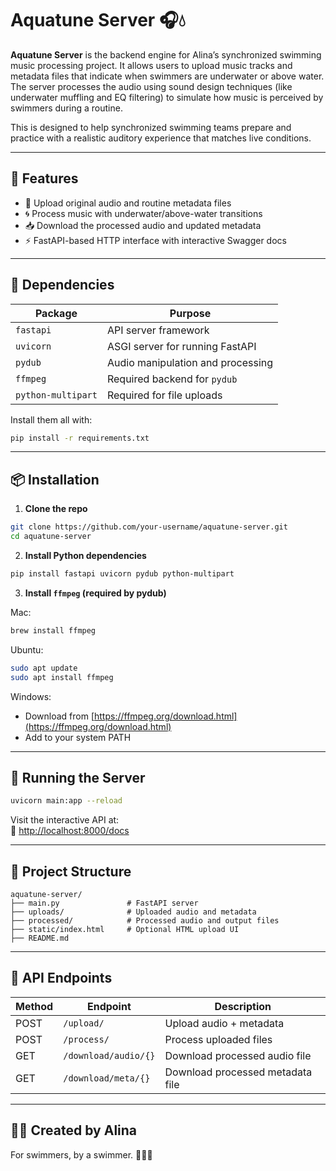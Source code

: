 
# Aquatune Server 🎧💧

**Aquatune Server** is the backend engine for Alina’s synchronized swimming music processing project. It allows users to upload music tracks and metadata files that indicate when swimmers are underwater or above water. The server processes the audio using sound design techniques (like underwater muffling and EQ filtering) to simulate how music is perceived by swimmers during a routine.

This is designed to help synchronized swimming teams prepare and practice with a realistic auditory experience that matches live conditions.

---

## 🚀 Features

- 🎵 Upload original audio and routine metadata files
- 🌀 Process music with underwater/above-water transitions
- 📥 Download the processed audio and updated metadata
- ⚡ FastAPI-based HTTP interface with interactive Swagger docs

---

## 🧩 Dependencies

| Package     | Purpose                              |
|-------------|--------------------------------------|
| `fastapi`   | API server framework                 |
| `uvicorn`   | ASGI server for running FastAPI      |
| `pydub`     | Audio manipulation and processing    |
| `ffmpeg`    | Required backend for `pydub`         |
| `python-multipart` | Required for file uploads    |

Install them all with:

```bash
pip install -r requirements.txt
```

---

## 📦 Installation

1. **Clone the repo**

```bash
git clone https://github.com/your-username/aquatune-server.git
cd aquatune-server
```

2. **Install Python dependencies**

```bash
pip install fastapi uvicorn pydub python-multipart
```

3. **Install `ffmpeg` (required by pydub)**

Mac:
```bash
brew install ffmpeg
```

Ubuntu:
```bash
sudo apt update
sudo apt install ffmpeg
```

Windows:
- Download from [https://ffmpeg.org/download.html](https://ffmpeg.org/download.html)
- Add to your system PATH

---

## 🏁 Running the Server

```bash
uvicorn main:app --reload
```

Visit the interactive API at:  
📍 [http://localhost:8000/docs](http://localhost:8000/docs)

---

## 📂 Project Structure

```
aquatune-server/
├── main.py               # FastAPI server
├── uploads/              # Uploaded audio and metadata
├── processed/            # Processed audio and output files
├── static/index.html     # Optional HTML upload UI
├── README.md
```

---

## 🧪 API Endpoints

| Method | Endpoint              | Description                          |
|--------|------------------------|--------------------------------------|
| POST   | `/upload/`             | Upload audio + metadata              |
| POST   | `/process/`            | Process uploaded files               |
| GET    | `/download/audio/{}`   | Download processed audio file        |
| GET    | `/download/meta/{}`    | Download processed metadata file     |

---

## 👩‍💻 Created by Alina  
For swimmers, by a swimmer. 🏊‍♀️🎶

